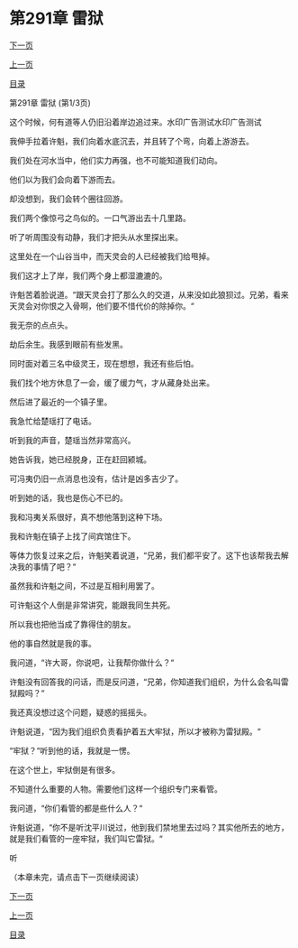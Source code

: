 <h1>第291章    雷狱</h1>
            <div><p><a href="./871_%E7%AC%AC291%E7%AB%A0_%E9%9B%B7%E7%8B%B1.md">下一页</a></p><p><a href="./869_%E7%AC%AC290%E7%AB%A0_%E5%85%A8%E8%BA%AB%E8%80%8C%E9%80%80.md">上一页</a></p><p><a href="../">目录</a></p></div>
            <div><p>第291章    雷狱 (第1/3页)</p><p>这个时候，何有道等人仍旧沿着岸边追过来。水印广告测试水印广告测试</p><p>我伸手拉着许魁，我们向着水底沉去，并且转了个弯，向着上游游去。</p><p>我们处在河水当中，他们实力再强，也不可能知道我们动向。</p><p>他们以为我们会向着下游而去。</p><p>却没想到，我们会转个圈往回游。</p><p>我们两个像惊弓之鸟似的。一口气游出去十几里路。</p><p>听了听周围没有动静，我们才把头从水里探出来。</p><p>这里处在一个山谷当中，而天灵会的人已经被我们给甩掉。</p><p>我们这才上了岸，我们两个身上都湿漉漉的。</p><p>许魁苦着脸说道。“跟天灵会打了那么久的交道，从来没如此狼狈过。兄弟，看来天灵会对你恨之入骨啊，他们要不惜代价的除掉你。“</p><p>我无奈的点点头。</p><p>劫后余生。我感到眼前有些发黑。</p><p>同时面对着三名中级灵王，现在想想，我还有些后怕。</p><p>我们找个地方休息了一会，缓了缓力气，才从藏身处出来。</p><p>然后进了最近的一个镇子里。</p><p>我急忙给楚瑶打了电话。</p><p>听到我的声音，楚瑶当然非常高兴。</p><p>她告诉我，她已经脱身，正在赶回颍城。</p><p>可冯夷仍旧一点消息也没有，估计是凶多吉少了。</p><p>听到她的话，我也是伤心不已的。</p><p>我和冯夷关系很好，真不想他落到这种下场。</p><p>我和许魁在镇子上找了间宾馆住下。</p><p>等体力恢复过来之后，许魁笑着说道，“兄弟，我们都平安了。这下也该帮我去解决我的事情了吧？“</p><p>虽然我和许魁之间，不过是互相利用罢了。</p><p>可许魁这个人倒是非常讲究，能跟我同生共死。</p><p>所以我也把他当成了靠得住的朋友。</p><p>他的事自然就是我的事。</p><p>我问道，“许大哥，你说吧，让我帮你做什么？“</p><p>许魁没有回答我的问话，而是反问道，“兄弟，你知道我们组织，为什么会名叫雷狱殿吗？“</p><p>我还真没想过这个问题，疑惑的摇摇头。</p><p>许魁说道，“因为我们组织负责看护着五大牢狱，所以才被称为雷狱殿。“</p><p>“牢狱？“听到他的话，我就是一愣。</p><p>在这个世上，牢狱倒是有很多。</p><p>不知道什么重要的人物。需要他们这样一个组织专门来看管。</p><p>我问道，“你们看管的都是些什么人？“</p><p>许魁说道，“你不是听沈平川说过，他到我们禁地里去过吗？其实他所去的地方，就是我们看管的一座牢狱，我们叫它雷狱。“</p><p>听</p><p>（本章未完，请点击下一页继续阅读）</p></div>
            <div><p><a href="./871_%E7%AC%AC291%E7%AB%A0_%E9%9B%B7%E7%8B%B1.md">下一页</a></p><p><a href="./869_%E7%AC%AC290%E7%AB%A0_%E5%85%A8%E8%BA%AB%E8%80%8C%E9%80%80.md">上一页</a></p><p><a href="../">目录</a></p></div>